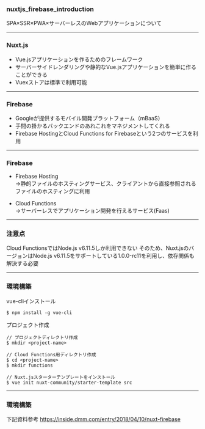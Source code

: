 ### nuxtjs_firebase_introduction
SPA×SSR×PWA×サーバーレスのWebアプリケーションについて


---

### Nuxt.js
* Vue.jsアプリケーションを作るためのフレームワーク
* サーバーサイドレンダリングや静的なVue.jsアプリケーションを簡単に作ることができる
* Vuexストアは標準で利用可能

---

### Firebase
* Googleが提供するモバイル開発プラットフォーム（mBaaS）
* 手間の掛かるバックエンドのあれこれをマネジメントしてくれる
* Firebase HostingとCloud Functions for Firebaseという2つのサービスを利用

---

### Firebase
* Firebase Hosting  
→静的ファイルのホスティングサービス、クライアントから直接参照されるファイルのホスティングに利用

* Cloud Functions  
→サーバーレスでアプリケーション開発を行えるサービス(Faas)

---
### 注意点
Cloud FunctionsではNode.js v6.11.5しか利用できない
そのため、Nuxt.jsのバージョンはNode.js v6.11.5をサポートしている1.0.0-rc11を利用し、依存関係も解決する必要

---
### 環境構築

vue-cliインストール

```
$ npm install -g vue-cli
```
プロジェクト作成
```
// プロジェクトディレクトリ作成
$ mkdir <project-name>

// Cloud Functions用ディレクトリ作成
$ cd <project-name>
$ mkdir functions

// Nuxt.jsスターターテンプレートをインストール
$ vue init nuxt-community/starter-template src
```
---
### 環境構築
下記資料参考
https://inside.dmm.com/entry/2018/04/10/nuxt-firebase











